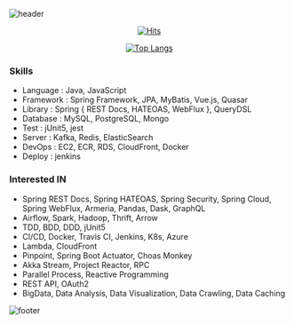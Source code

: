 <!-- Github Profile Readme로 프로필 꾸미기 : https://zzsza.github.io/development/2020/07/10/make-github-profile-readme/ -->

<!-- github theme -->
  ![header](https://capsule-render.vercel.app/api?type=slice&color=e0f0e3&height=150&section=header&text=retuoR&fontSize=45)


<!-- hits count : https://hits.seeyoufarm.com/ -->
<div align=center>
    
  [![Hits](https://hits.seeyoufarm.com/api/count/incr/badge.svg?url=https%3A%2F%2Fgithub.com%2Fchoi-ys&count_bg=%2379C83D&title_bg=%23555555&icon=&icon_color=%23E7E7E7&title=hits&edge_flat=false)](https://hits.seeyoufarm.com)

</div>


<!-- Committed Top Lang -->
<div align=center>
  
  [![Top Langs](https://github-readme-stats.vercel.app/api/top-langs/?username=choi-ys&layout=compact)](https://github.com/choi-ys?tab=repositories)

</div>


### Skills
 - Language : Java, JavaScript
 - Framework : Spring Framework, JPA, MyBatis, Vue.js, Quasar
 - Library : Spring { REST Docs, HATEOAS, WebFlux }, QueryDSL
 - Database : MySQL, PostgreSQL, Mongo
 - Test : jUnit5, jest
 - Server : Kafka, Redis, ElasticSearch
 - DevOps : EC2, ECR, RDS, CloudFront, Docker
 - Deploy : jenkins
 
### Interested IN
 - Spring REST Docs, Spring HATEOAS, Spring Security, Spring Cloud, Spring WebFlux, Armeria, Pandas, Dask, GraphQL
 - Airflow, Spark, Hadoop, Thrift, Arrow
 - TDD, BDD, DDD, jUnit5
 - CI/CD, Docker, Travis CI, Jenkins, K8s, Azure
 - Lambda, CloudFront
 - Pinpoint, Spring Boot Actuator, Choas Monkey
 - Akka Stream, Project Reactor, RPC
 - Parallel Process, Reactive Programming
 - REST API, OAuth2
 - BigData, Data Analysis, Data Visualization, Data Crawling, Data Caching


![footer](https://capsule-render.vercel.app/api?section=footer&type=slice&color=e0f0e3)

